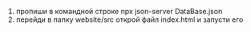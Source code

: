 1) пропиши в командной строке npx json-server DataBase.json
2) перейди в папку website/src открой файл index.html и запусти его
